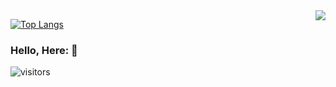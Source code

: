 
<img align="right" src="https://github-readme-stats.vercel.app/api?username=Dlerk&show_icons=true&hide_title=true&bg_color=DEG,66CCFF,00ae9d" />

[![Top Langs](https://github-readme-stats.vercel.app/api/top-langs/?username=Dlerk&layout=compact)](https://github.com/Dlerk/github-readme-stats)


### Hello, Here: 👋




![visitors](https://visitor-badge.glitch.me/badge?page_id=Dlerk.Dlerk&left_color=green&right_color=red)





